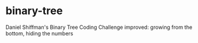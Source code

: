 # binary-tree
Daniel Shiffman's Binary Tree Coding Challenge improved: growing from the bottom, hiding the numbers

